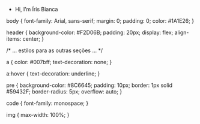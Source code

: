 - Hi, I’m Íris Bianca

body {
  font-family: Arial, sans-serif;
  margin: 0;
  padding: 0;
  color: #1A1E26;
}

header {
  background-color: #F2D06B;
  padding: 20px;
  display: flex;
  align-items: center;
}

/* ... estilos para as outras seções ... */

a {
  color: #007bff;
  text-decoration: none;
}

a:hover {
  text-decoration: underline;
}

pre {
  background-color: #8C6645;
  padding: 10px;
  border: 1px solid #59432F;
  border-radius: 5px;
  overflow: auto;
}

code {
  font-family: monospace;
}

img {
  max-width: 100%;
}


